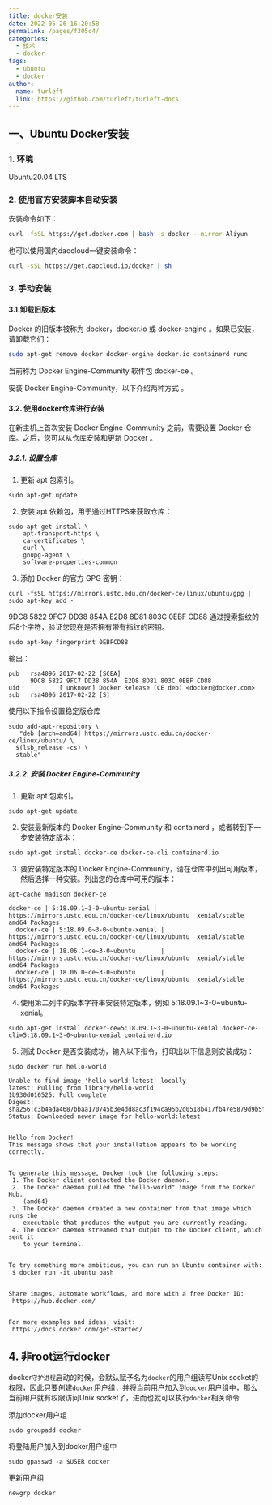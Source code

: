 ```yaml
---
title: docker安装
date: 2022-05-26 16:20:58
permalink: /pages/f305c4/
categories:
  - 技术
  - docker
tags:
  - ubuntu
  - docker
author: 
  name: turleft
  link: https://github.com/turleft/turleft-docs
---
```

## 一、Ubuntu Docker安装

### 1. 环境

Ubuntu20.04 LTS

### 2. 使用官方安装脚本自动安装

安装命令如下：

```bash
curl -fsSL https://get.docker.com | bash -s docker --mirror Aliyun
```

也可以使用国内daocloud一键安装命令：

```bash
curl -sSL https://get.daocloud.io/docker | sh
```
### 3. 手动安装
#### 3.1.卸载旧版本
Docker 的旧版本被称为 docker，docker.io 或 docker-engine 。如果已安装，请卸载它们：
```bash
sudo apt-get remove docker docker-engine docker.io containerd runc
```
当前称为 Docker Engine-Community 软件包 docker-ce 。

安装 Docker Engine-Community，以下介绍两种方式 。

#### 3.2. 使用docker仓库进行安装
在新主机上首次安装 Docker Engine-Community 之前，需要设置 Docker 仓库。之后，您可以从仓库安装和更新 Docker 。

##### 3.2.1. 设置仓库
1. 更新 apt 包索引。
```
sudo apt-get update
```
2. 安装 apt 依赖包，用于通过HTTPS来获取仓库：
```
sudo apt-get install \
    apt-transport-https \
    ca-certificates \
    curl \
    gnupg-agent \
    software-properties-common
```
3. 添加 Docker 的官方 GPG 密钥：
```
curl -fsSL https://mirrors.ustc.edu.cn/docker-ce/linux/ubuntu/gpg | sudo apt-key add -
```
9DC8 5822 9FC7 DD38 854A E2D8 8D81 803C 0EBF CD88 通过搜索指纹的后8个字符，验证您现在是否拥有带有指纹的密钥。
```
sudo apt-key fingerprint 0EBFCD88
```
输出：
```
pub   rsa4096 2017-02-22 [SCEA]
      9DC8 5822 9FC7 DD38 854A  E2D8 8D81 803C 0EBF CD88
uid           [ unknown] Docker Release (CE deb) <docker@docker.com>
sub   rsa4096 2017-02-22 [S]
```
使用以下指令设置稳定版仓库
```
sudo add-apt-repository \
   "deb [arch=amd64] https://mirrors.ustc.edu.cn/docker-ce/linux/ubuntu/ \
  $(lsb_release -cs) \
  stable"
```
##### 3.2.2. 安装 Docker Engine-Community
1. 更新 apt 包索引。
```
sudo apt-get update
```
2. 安装最新版本的 Docker Engine-Community 和 containerd ，或者转到下一步安装特定版本：
```
sudo apt-get install docker-ce docker-ce-cli containerd.io
```
3. 要安装特定版本的 Docker Engine-Community，请在仓库中列出可用版本，然后选择一种安装。列出您的仓库中可用的版本：
```
apt-cache madison docker-ce
```
```
docker-ce | 5:18.09.1~3-0~ubuntu-xenial | https://mirrors.ustc.edu.cn/docker-ce/linux/ubuntu  xenial/stable amd64 Packages
  docker-ce | 5:18.09.0~3-0~ubuntu-xenial | https://mirrors.ustc.edu.cn/docker-ce/linux/ubuntu  xenial/stable amd64 Packages
  docker-ce | 18.06.1~ce~3-0~ubuntu       | https://mirrors.ustc.edu.cn/docker-ce/linux/ubuntu  xenial/stable amd64 Packages
  docker-ce | 18.06.0~ce~3-0~ubuntu       | https://mirrors.ustc.edu.cn/docker-ce/linux/ubuntu  xenial/stable amd64 Packages
```
4. 使用第二列中的版本字符串安装特定版本，例如 5:18.09.1~3-0~ubuntu-xenial。
```
sudo apt-get install docker-ce=5:18.09.1~3-0~ubuntu-xenial docker-ce-cli=5:18.09.1~3-0~ubuntu-xenial containerd.io
```
5. 测试 Docker 是否安装成功，输入以下指令，打印出以下信息则安装成功：
```
sudo docker run hello-world
```
```
Unable to find image 'hello-world:latest' locally
latest: Pulling from library/hello-world
1b930d010525: Pull complete                                                                                                                                  Digest: sha256:c3b4ada4687bbaa170745b3e4dd8ac3f194ca95b2d0518b417fb47e5879d9b5f
Status: Downloaded newer image for hello-world:latest


Hello from Docker!
This message shows that your installation appears to be working correctly.


To generate this message, Docker took the following steps:
 1. The Docker client contacted the Docker daemon.
 2. The Docker daemon pulled the "hello-world" image from the Docker Hub.
    (amd64)
 3. The Docker daemon created a new container from that image which runs the
    executable that produces the output you are currently reading.
 4. The Docker daemon streamed that output to the Docker client, which sent it
    to your terminal.


To try something more ambitious, you can run an Ubuntu container with:
 $ docker run -it ubuntu bash


Share images, automate workflows, and more with a free Docker ID:
 https://hub.docker.com/


For more examples and ideas, visit:
 https://docs.docker.com/get-started/
```
## 4. 非root运行docker
docker`守护进程`启动的时候，会默认赋予名为`docker`的用户组读写Unix socket的权限，因此只要创建`docker`用户组，并将当前用户加入到`docker`用户组中，那么当前用户就有权限访问Unix socket了，进而也就可以执行`docker`相关命令

添加docker用户组
```
sudo groupadd docker
```
将登陆用户加入到docker用户组中
```
sudo gpasswd -a $USER docker
```
更新用户组
```
newgrp docker
```